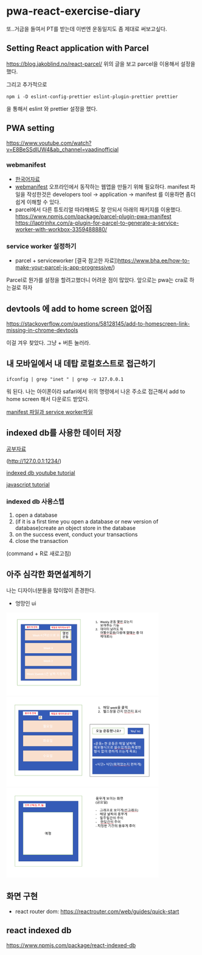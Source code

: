 # pwa-react-exercise-diary
또..거금을 들여서 PT를 받는데 이번엔 운동일지도 좀 제대로 써보고싶다. 

## Setting React application with Parcel
https://blog.jakoblind.no/react-parcel/
위의 글을 보고 parcel을 이용해서 설정을 했다. 

그리고 추가적으로 
```
npm i -D eslint-config-prettier eslint-plugin-prettier prettier
```
을 통해서 eslint 와 prettier 설정을 했다. 


## PWA setting
https://www.youtube.com/watch?v=E8BeSSdIUW4&ab_channel=vaadinofficial

### webmanifest
- [한국어자료](https://uxgjs.tistory.com/225)
- [webmanifest](https://web.dev/add-manifest/)
오프라인에서 동작하는 웹앱을 만들기 위해 필요하다. 
manifest 파일을 작성한것은 developers tool -> application -> manifest 를 이용하면 좀더 쉽게 이해할 수 있다. 
- parcel에서 다른 튜토리얼 따라해봐도 잘 안되서 아래의 패키지를 이용했다. 
https://www.npmjs.com/package/parcel-plugin-pwa-manifest
https://laptrinhx.com/a-plugin-for-parcel-to-generate-a-service-worker-with-workbox-3359488880/

### service worker 설정하기
- parcel + serviceworker
[결국 참고한 자료])https://www.bha.ee/how-to-make-your-parcel-js-app-progressive/)

Parcel로 뭔가를 설정을 할려고했더니 어려운 점이 많았다. 앞으로는 pwa는 cra로 하는걸로 하자


## devtools 에 add to home screen 없어짐
https://stackoverflow.com/questions/58128145/add-to-homescreen-link-missing-in-chrome-devtools

이걸 겨우 찾았다. 그냥 + 버튼 눌러라. 

## 내 모바일에서 내 데탑 로컬호스트로 접근하기
`ifconfig | grep "inet " | grep -v 127.0.0.1`

워 된다. 나는 아이폰이라 safari에서 위의 명령에서 나온 주소로 접근해서 add to home screen 해서 다운로드 받았다.

[manifest 파일과 service worker파일](https://altenull.github.io/2018/03/09/%EC%9B%B9%EC%95%B1-%EB%A7%A4%EB%8B%88%ED%8E%98%EC%8A%A4%ED%8A%B8-%EC%84%9C%EB%B9%84%EC%8A%A4%EC%9B%8C%EC%BB%A4-Web-App-Manifest-Service-Worker/)

## indexed db를 사용한 데이터 저장
[공부자료](https://medium.com/@pks2974/indexeddb-%EA%B0%84%EB%8B%A8-%EC%A0%95%EB%A6%AC%ED%95%98%EA%B8%B0-ca9be4add614)

(http://127.0.0.1:1234/)

[indexed db youtube tutorial](https://www.youtube.com/watch?v=g4U5WRzHitM&ab_channel=AllThingsJavaScript%2CLLC)

[javascript tutorial](https://ko.javascript.info/indexeddb)

### indexed db 사용스텝
1. open a database
2. (if it is a first time you open a database or new version of database)create an object store in the database
3. on the success event, conduct your transactions
4. close the transaction

(command + R로 새로고침)

## 아주 심각한 화면설계하기
나는 디자이너분들을 많이많이 존경한다. 
- 엉망인 ui

<img src="./images/ui2.png" width="400">

<img src="./images/ui3.png" width="400">

<img src="./images/ui4.png" width="400">

## 화면 구현
- react router dom: https://reactrouter.com/web/guides/quick-start

## react indexed db
https://www.npmjs.com/package/react-indexed-db
